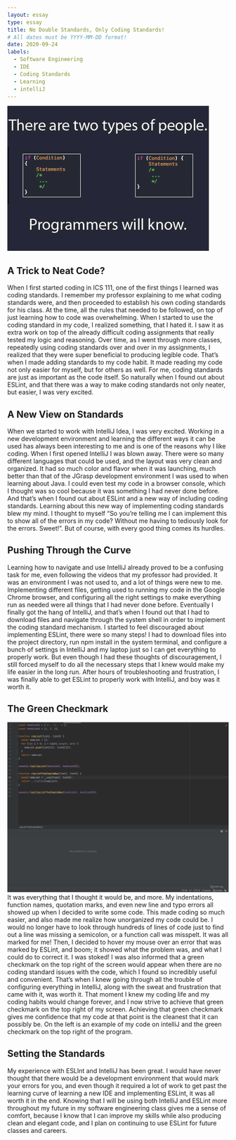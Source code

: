 ```yaml
---
layout: essay
type: essay
title: No Double Standards, Only Coding Standards!
# All dates must be YYYY-MM-DD format!
date: 2020-09-24
labels:
  - Software Engineering 
  - IDE
  - Coding Standards
  - Learning
  - intelliJ
---
```


<img class="ui medium left floated image" src="../images/coding-standards.png">

## A Trick to Neat Code?

When I first started coding in ICS 111, one of the first things I learned was coding standards. I remember my professor explaining to me what coding standards were, and then proceeded to establish his own coding standards for his class. At the time, all the rules that needed to be followed, on top of just learning how to code was overwhelming.  When I started to use the coding standard in my code, I realized something, that I hated it. I saw it as extra work on top of the already difficult coding assignments that really tested my logic and reasoning. Over time, as I went through more classes, repeatedly using coding standards over and over in my assignments, I realized that they were super beneficial to producing legible code. That’s when I made adding standards to my code habit. It made reading my code not only easier for myself, but for others as well. For me, coding standards are just as important as the code itself. So naturally when I found out about ESLint, and that there was a way to make coding standards not only neater, but easier, I was very excited. 

## A New View on Standards

When we started to work with IntelliJ Idea, I was very excited. Working in a new development environment and learning the different ways it can be used has always been interesting to me and is one of the reasons why I like coding. When I first opened IntelliJ I was blown away. There were so many different languages that could be used, and the layout was very clean and organized. It had so much color and flavor when it was launching, much better than that of the JGrasp development environment I was used to when learning about Java. I could even test my code in a browser console, which I thought was so cool because it was something I had never done before. And that’s when I found out about ESLint and a new way of including coding standards. Learning about this new way of implementing coding standards blew my mind. I thought to myself “So you’re telling me I can implement this to show all of the errors in my code? Without me having to tediously look for the errors. Sweet!”. But of course, with every good thing comes its hurdles.

## Pushing Through the Curve

Learning how to navigate and use IntelliJ already proved to be a confusing task for me, even following the videos that my professor had provided. It was an environment I was not used to, and a lot of things were new to me. Implementing different files, getting used to running my code in the Google Chrome browser, and configuring all the right settings to make everything run as needed were all things that I had never done before. Eventually I finally got the hang of IntelliJ, and that’s when I found out that I had to download files and navigate through the system shell in order to implement the coding standard mechanism. I started to feel discouraged about implementing ESLint, there were so many steps! I had to download files into the project directory, run npm install in the system terminal, and configure a bunch of settings in IntelliJ and my laptop just so I can get everything to properly work. But even though I had these thoughts of discouragement, I still forced myself to do all the necessary steps that I knew would make my life easier in the long run. After hours of troubleshooting and frustration, I was finally able to get ESLint to properly work with IntelliJ, and boy was it worth it. 

## The Green Checkmark
<img class="ui medium left floated image" src="../images/IntelliJ.png">
It was everything that I thought it would be, and more. My indentations, function names, quotation marks, and even new line and typo errors all showed up when I decided to write some code. This made coding so much easier, and also made me realize how unorganized my code could be. I would no longer have to look through hundreds of lines of code just to find out a line was missing a semicolon, or a function call was misspelt. It was all marked for me! Then, I decided to hover my mouse over an error that was marked by ESLint, and boom; it showed what the problem was, and what I could do to correct it.  I was stoked! I was also informed that a green checkmark on the top right of the screen would appear when there are no coding standard issues with the code, which I found so incredibly useful and convenient. That’s when I knew going through all the trouble of configuring everything in IntelliJ, along with the sweat and frustration that came with it, was worth it. That moment I knew my coding life and my coding habits would change forever, and I now strive to achieve that green checkmark on the top right of my screen. Achieving that green checkmark gives me confidence that my code at that point is the cleanest that it can possibly be. 
On the left is an example of my code on intelliJ and the green checkmark on the top right of the program.


## Setting the Standards

My experience with ESLInt and IntelliJ has been great. I would have never thought that there would be a development environment that would mark your errors for you, and even though it required a lot of work to get past the learning curve of learning a new IDE and implementing ESLint, it was all worth it in the end. Knowing that I will be using both IntelliJ and ESLint more throughout my future in my software engineering class gives me a sense of comfort, because I know that I can improve my skills while also producing clean and elegant code, and I plan on continuing to use ESLint for future classes and careers.


